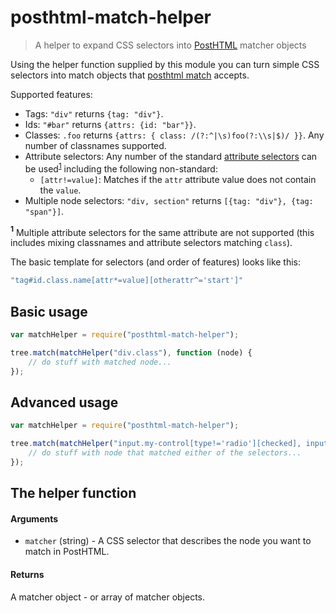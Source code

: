 # posthtml-match-helper

> A helper to expand CSS selectors into [PostHTML](https://github.com/posthtml/posthtml) matcher objects

Using the helper function supplied by this module you can turn simple CSS selectors into match objects that [posthtml match](https://github.com/posthtml/posthtml/blob/master/README.md#match) accepts.

Supported features:

* Tags: `"div"` returns `{tag: "div"}`.
* Ids: `"#bar"` returns `{attrs: {id: "bar"}}`.
* Classes: `.foo` returns `{attrs: { class: /(?:^|\s)foo(?:\\s|$)/ }}`. Any number of classnames supported.
* Attribute selectors: Any number of the standard [attribute selectors](https://developer.mozilla.org/en/docs/Web/CSS/Attribute_selectors) can be used<sup><a href="#attribute_selectors_footnote">1</a></sup> including the following non-standard:
   * `[attr!=value]`: Matches if the `attr` attribute value does not contain the `value`.
* Multiple node selectors: `"div, section"` returns `[{tag: "div"}, {tag: "span"}]`.

**<sup><a name="attribute_selectors_footnote">1</a></sup>** Multiple attribute selectors for the same attribute are not supported (this includes mixing classnames and attribute selectors matching `class`).

The basic template for selectors (and order of features) looks like this:

```js
"tag#id.class.name[attr*=value][otherattr^='start']"
```

## Basic usage

```js
var matchHelper = require("posthtml-match-helper");

tree.match(matchHelper("div.class"), function (node) {
	// do stuff with matched node...
});
```

## Advanced usage

```js
var matchHelper = require("posthtml-match-helper");

tree.match(matchHelper("input.my-control[type!='radio'][checked], input[value^='foo'][checked]"), function (node) {
	// do stuff with node that matched either of the selectors...
});
```

## The helper function

#### Arguments

* `matcher` (string) - A CSS selector that describes the node you want to match in PostHTML.

#### Returns

A matcher object - or array of matcher objects.
